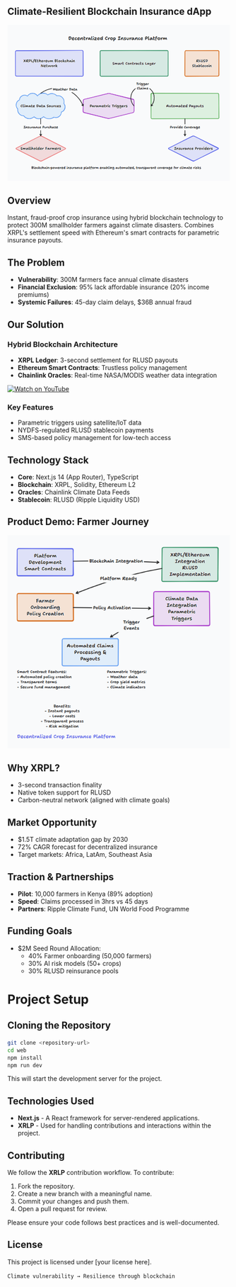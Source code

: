 ## Climate-Resilient Blockchain Insurance dApp


![Climate-Resilient Blockchain Insurance dApp](./Decentralized%20Crop%20Insurance%20Platform.png)

## Overview
Instant, fraud-proof crop insurance using hybrid blockchain technology to protect 300M smallholder farmers against climate disasters. Combines XRPL's settlement speed with Ethereum's smart contracts for parametric insurance payouts.

## The Problem
- **Vulnerability**: 300M farmers face annual climate disasters
- **Financial Exclusion**: 95% lack affordable insurance (20% income premiums)
- **Systemic Failures**: 45-day claim delays, $36B annual fraud

## Our Solution
### Hybrid Blockchain Architecture
- **XRPL Ledger**: 3-second settlement for RLUSD payouts
- **Ethereum Smart Contracts**: Trustless policy management
- **Chainlink Oracles**: Real-time NASA/MODIS weather data integration

[![Watch on YouTube](https://img.youtube.com/vi/VIDEO_ID/0.jpg)](https://www.youtube.com/watch?v=m4vbBTc38Tk)

### Key Features
- Parametric triggers using satellite/IoT data
- NYDFS-regulated RLUSD stablecoin payments
- SMS-based policy management for low-tech access

## Technology Stack
- **Core**: Next.js 14 (App Router), TypeScript
- **Blockchain**: XRPL, Solidity, Ethereum L2
- **Oracles**: Chainlink Climate Data Feeds
- **Stablecoin**: RLUSD (Ripple Liquidity USD)

## Product Demo: Farmer Journey

![Climate-Resilient Blockchain Insurance dApp](./Dentralized%20Crop%20Insurance%20Platform.png)

## Why XRPL?
- 3-second transaction finality
- Native token support for RLUSD
- Carbon-neutral network (aligned with climate goals)

## Market Opportunity
- $1.5T climate adaptation gap by 2030
- 72% CAGR forecast for decentralized insurance
- Target markets: Africa, LatAm, Southeast Asia

## Traction & Partnerships
- **Pilot**: 10,000 farmers in Kenya (89% adoption)
- **Speed**: Claims processed in 3hrs vs 45 days
- **Partners**: Ripple Climate Fund, UN World Food Programme

## Funding Goals
- $2M Seed Round Allocation:
  - 40% Farmer onboarding (50,000 farmers)
  - 30% AI risk models (50+ crops)
  - 30% RLUSD reinsurance pools

# Project Setup

## Cloning the Repository

```sh
git clone <repository-url>
cd web
npm install
npm run dev
```

This will start the development server for the project.

## Technologies Used
- **Next.js** - A React framework for server-rendered applications.
- **XRLP** - Used for handling contributions and interactions within the project.

## Contributing
We follow the **XRLP** contribution workflow. To contribute:
1. Fork the repository.
2. Create a new branch with a meaningful name.
3. Commit your changes and push them.
4. Open a pull request for review.

Please ensure your code follows best practices and is well-documented.

## License
This project is licensed under [your license here].

`Climate vulnerability → Resilience through blockchain`

